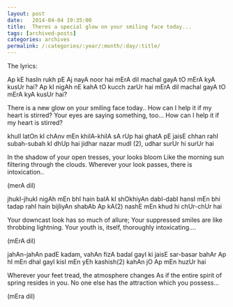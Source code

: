 ```yaml
---
layout: post
date:	2014-04-04 19:35:00
title:  Theres a special glow on your smiling face today...
tags: [archived-posts]
categories: archives
permalink: /:categories/:year/:month/:day/:title/
---
```

<lj-embed id="1122"/>


The lyrics:

Ap kE hasIn rukh pE Aj nayA noor hai
mErA dil machal gayA tO mErA kyA kusUr hai?
Ap kI nigAh nE kahA tO kucch zarUr hai
mErA dil machal gayA tO mErA kyA kusUr hai?

There is a new glow on your smiling face today..
How can I help it if my heart is stirred?
Your eyes are saying something, too...
How can I help it if my heart is stirred?

khulI latOn kI chAnv mEn khilA-khilA sA rUp hai
ghatA pE jaisE chhan rahI subah-subah kI dhUp hai
jidhar nazar mudI (2), udhar surUr hi surUr hai

In the shadow of your open tresses, your looks bloom
Like the morning sun filtering through the clouds.
Wherever your look passes, there is intoxication..

(merA dil)

jhukI-jhukI nigAh mEn bhI hain balA kI shOkhiyAn
dabI-dabI hansI mEn bhi tadap rahI hain bijliyAn
shabAb Ap kA(2) nashE mEn khud hi chUr-chUr hai

Your downcast look has so much of allure;
Your suppressed smiles are like throbbing lightning.
Your youth is, itself, thoroughly intoxicating....

(mErA dil)

jahAn-jahAn padE kadam, vahAn fizA badal gayI
ki jaisE sar-basar bahAr Ap hI mEn dhal gayI
kisI mEn yEh kashish(2) kahAn jO Ap mEn huzUr hai

Wherever your feet tread, the atmosphere changes
As if the entire spirit of spring resides in you.
No one else has the attraction which you possess...

(mEra dil)
